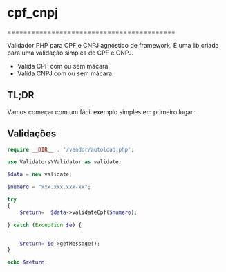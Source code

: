 # cpf_cnpj
==========================================

Validador PHP para CPF e CNPJ agnóstico de framework. É uma lib criada para uma validação simples de CPF e CNPJ.

- Valida CPF com ou sem mácara.
- Valida CNPJ com ou sem mácara. 

## TL;DR 

Vamos começar com um fácil exemplo simples em primeiro lugar:

## Validações

```php
require __DIR__ . '/vendor/autoload.php';

use Validators\Validator as validate;

$data = new validate;

$numero = "xxx.xxx.xxx-xx";

try
{
	$return=  $data->validateCpf($numero);

} catch (Exception $e) {


	$return= $e->getMessage();
}

echo $return;

```
